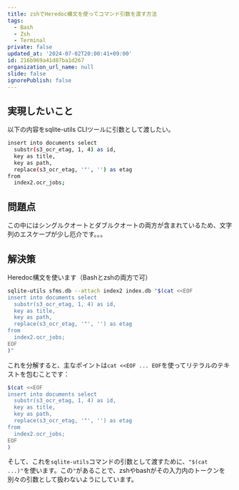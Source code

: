 ```yaml
---
title: zshでHeredoc構文を使ってコマンド引数を渡す方法
tags:
  - Bash
  - Zsh
  - Terminal
private: false
updated_at: '2024-07-02T20:00:41+09:00'
id: 216b969a41d87ba1d267
organization_url_name: null
slide: false
ignorePublish: false
---
```


## 実現したいこと

以下の内容をsqlite-utils CLIツールに引数として渡したい。

```bash
insert into documents select
  substr(s3_ocr_etag, 1, 4) as id,
  key as title,
  key as path,
  replace(s3_ocr_etag, '"', '') as etag
from
  index2.ocr_jobs;
```

## 問題点
この中にはシングルクオートとダブルクオートの両方が含まれているため、文字列のエスケープが少し厄介です。。。

## 解決策
Heredoc構文を使います（Bashとzshの両方で可）

```bash
sqlite-utils sfms.db --attach index2 index.db "$(cat <<EOF
insert into documents select
  substr(s3_ocr_etag, 1, 4) as id,
  key as title,
  key as path,
  replace(s3_ocr_etag, '"', '') as etag
from
  index2.ocr_jobs;
EOF
)"
```

これを分解すると、主なポイントは`cat <<EOF ... EOF`を使ってリテラルのテキストを包むことです：
```bash
$(cat <<EOF
insert into documents select
  substr(s3_ocr_etag, 1, 4) as id,
  key as title,
  key as path,
  replace(s3_ocr_etag, '"', '') as etag
from
  index2.ocr_jobs;
EOF
)
```

そして、これを`sqlite-utils`コマンドの引数として渡すために、`"$(cat ...)"`を使います。この`"`があることで、zshやbashがその入力内のトークンを別々の引数として扱わないようにしています。
